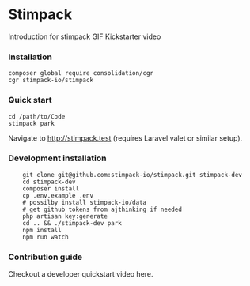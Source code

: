 # Stimpack
Introduction for stimpack
GIF
Kickstarter video


### Installation
```
composer global require consolidation/cgr
cgr stimpack-io/stimpack
```

### Quick start
```
cd /path/to/Code
stimpack park
```
Navigate to http://stimpack.test (requires Laravel valet or similar setup).

### Development installation

```
    git clone git@github.com:stimpack-io/stimpack.git stimpack-dev
    cd stimpack-dev
    composer install
    cp .env.example .env
    # possilby install stimpack-io/data
    # get github tokens from ajthinking if needed
    php artisan key:generate
    cd .. && ./stimpack-dev park
    npm install
    npm run watch
```

### Contribution guide
Checkout a developer quickstart video here.
